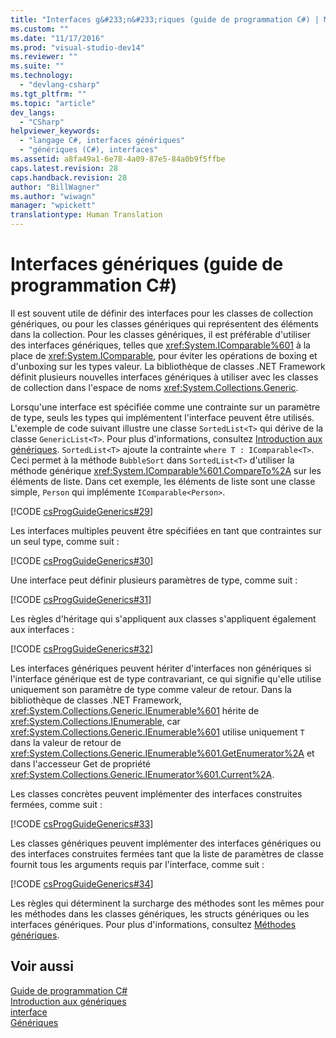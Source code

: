```yaml
---
title: "Interfaces g&#233;n&#233;riques (guide de programmation C#) | Microsoft Docs"
ms.custom: ""
ms.date: "11/17/2016"
ms.prod: "visual-studio-dev14"
ms.reviewer: ""
ms.suite: ""
ms.technology: 
  - "devlang-csharp"
ms.tgt_pltfrm: ""
ms.topic: "article"
dev_langs: 
  - "CSharp"
helpviewer_keywords: 
  - "langage C#, interfaces génériques"
  - "génériques (C#), interfaces"
ms.assetid: a8fa49a1-6e78-4a09-87e5-84a0b9f5ffbe
caps.latest.revision: 28
caps.handback.revision: 28
author: "BillWagner"
ms.author: "wiwagn"
manager: "wpickett"
translationtype: Human Translation
---
```

# Interfaces g&#233;n&#233;riques (guide de programmation C#)
Il est souvent utile de définir des interfaces pour les classes de collection génériques, ou pour les classes génériques qui représentent des éléments dans la collection.  Pour les classes génériques, il est préférable d'utiliser des interfaces génériques, telles que <xref:System.IComparable%601> à la place de <xref:System.IComparable>, pour éviter les opérations de boxing et d'unboxing sur les types valeur.  La bibliothèque de classes .NET Framework définit plusieurs nouvelles interfaces génériques à utiliser avec les classes de collection dans l'espace de noms <xref:System.Collections.Generic>.  
  
 Lorsqu'une interface est spécifiée comme une contrainte sur un paramètre de type, seuls les types qui implémentent l'interface peuvent être utilisés.  L'exemple de code suivant illustre une classe `SortedList<T>` qui dérive de la classe `GenericList<T>`.  Pour plus d'informations, consultez [Introduction aux génériques](../../../csharp/programming-guide/generics/introduction-to-generics.md).  `SortedList<T>` ajoute la contrainte `where T : IComparable<T>`.  Ceci permet à la méthode `BubbleSort` dans `SortedList<T>` d'utiliser la méthode générique <xref:System.IComparable%601.CompareTo%2A> sur les éléments de liste.  Dans cet exemple, les éléments de liste sont une classe simple, `Person` qui implémente `IComparable<Person>`.  
  
 [!CODE [csProgGuideGenerics#29](../CodeSnippet/VS_Snippets_VBCSharp/csProgGuideGenerics#29)]  
  
 Les interfaces multiples peuvent être spécifiées en tant que contraintes sur un seul type, comme suit :  
  
 [!CODE [csProgGuideGenerics#30](../CodeSnippet/VS_Snippets_VBCSharp/csProgGuideGenerics#30)]  
  
 Une interface peut définir plusieurs paramètres de type, comme suit :  
  
 [!CODE [csProgGuideGenerics#31](../CodeSnippet/VS_Snippets_VBCSharp/csProgGuideGenerics#31)]  
  
 Les règles d'héritage qui s'appliquent aux classes s'appliquent également aux interfaces :  
  
 [!CODE [csProgGuideGenerics#32](../CodeSnippet/VS_Snippets_VBCSharp/csProgGuideGenerics#32)]  
  
 Les interfaces génériques peuvent hériter d'interfaces non génériques si l'interface générique est de type contravariant, ce qui signifie qu'elle utilise uniquement son paramètre de type comme valeur de retour.  Dans la bibliothèque de classes .NET Framework, <xref:System.Collections.Generic.IEnumerable%601> hérite de <xref:System.Collections.IEnumerable>, car <xref:System.Collections.Generic.IEnumerable%601> utilise uniquement `T` dans la valeur de retour de <xref:System.Collections.Generic.IEnumerable%601.GetEnumerator%2A> et dans l'accesseur Get de propriété <xref:System.Collections.Generic.IEnumerator%601.Current%2A>.  
  
 Les classes concrètes peuvent implémenter des interfaces construites fermées, comme suit :  
  
 [!CODE [csProgGuideGenerics#33](../CodeSnippet/VS_Snippets_VBCSharp/csProgGuideGenerics#33)]  
  
 Les classes génériques peuvent implémenter des interfaces génériques ou des interfaces construites fermées tant que la liste de paramètres de classe fournit tous les arguments requis par l'interface, comme suit :  
  
 [!CODE [csProgGuideGenerics#34](../CodeSnippet/VS_Snippets_VBCSharp/csProgGuideGenerics#34)]  
  
 Les règles qui déterminent la surcharge des méthodes sont les mêmes pour les méthodes dans les classes génériques, les structs génériques ou les interfaces génériques.  Pour plus d'informations, consultez [Méthodes génériques](../../../csharp/programming-guide/generics/generic-methods.md).  
  
## Voir aussi  
 [Guide de programmation C\#](../../../csharp/programming-guide/index.md)   
 [Introduction aux génériques](../../../csharp/programming-guide/generics/introduction-to-generics.md)   
 [interface](../../../csharp/language-reference/keywords/interface.md)   
 [Génériques](../Topic/Generics%20in%20the%20.NET%20Framework.md)